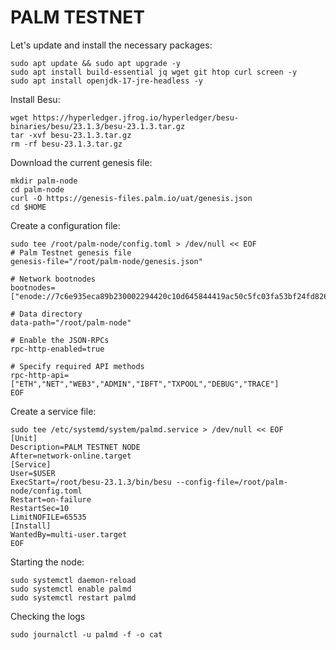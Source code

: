 # PALM TESTNET

Let's update and install the necessary packages:
````
sudo apt update && sudo apt upgrade -y
sudo apt install build-essential jq wget git htop curl screen -y
sudo apt install openjdk-17-jre-headless -y
````
Install Besu:
````
wget https://hyperledger.jfrog.io/hyperledger/besu-binaries/besu/23.1.3/besu-23.1.3.tar.gz
tar -xvf besu-23.1.3.tar.gz
rm -rf besu-23.1.3.tar.gz
````
Download the current genesis file:
````
mkdir palm-node
cd palm-node
curl -O https://genesis-files.palm.io/uat/genesis.json
cd $HOME
````
Create a configuration file:
````
sudo tee /root/palm-node/config.toml > /dev/null << EOF
# Palm Testnet genesis file
genesis-file="/root/palm-node/genesis.json"

# Network bootnodes
bootnodes=["enode://7c6e935eca89b230002294420c10d645844419ac50c5fc03fa53bf24fd82600508f5a4d5b89f7690c7e8f9c5dc833605d60bb1dd35997669ab7f1fc274683803@54.162.14.76:30303","enode://2f5d0489e2bbbc495e3d38ae3df9cc0a47faf42818057d193f0f4863d44505277c3d1b9a863f7ad961830ef15a8f8b72ec52791f3cca5ef84284a29f82f2dd73@18.235.20.166:30303"]

# Data directory
data-path="/root/palm-node"

# Enable the JSON-RPCs
rpc-http-enabled=true

# Specify required API methods
rpc-http-api=["ETH","NET","WEB3","ADMIN","IBFT","TXPOOL","DEBUG","TRACE"]
EOF
````
Create a service file:
````
sudo tee /etc/systemd/system/palmd.service > /dev/null << EOF
[Unit]
Description=PALM TESTNET NODE
After=network-online.target
[Service]
User=$USER
ExecStart=/root/besu-23.1.3/bin/besu --config-file=/root/palm-node/config.toml
Restart=on-failure
RestartSec=10
LimitNOFILE=65535
[Install]
WantedBy=multi-user.target
EOF
````
Starting the node:
````
sudo systemctl daemon-reload
sudo systemctl enable palmd
sudo systemctl restart palmd
````
Checking the logs
````
sudo journalctl -u palmd -f -o cat
````
